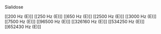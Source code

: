 Sialidose

[[200 Hz (E)]]
[[250 Hz (E)]]
[[650 Hz (E)]]
[[2500 Hz (E)]]
[[3000 Hz (E)]]
[[7500 Hz (E)]]
[[96500 Hz (E)]]
[[326160 Hz (E)]]
[[534250 Hz (E)]]
[[652430 Hz (E)]]